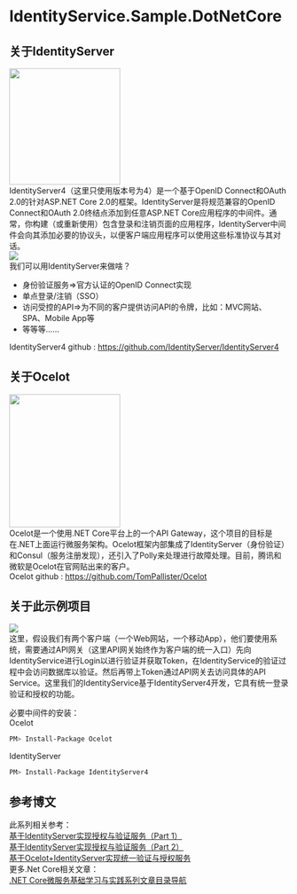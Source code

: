 # IdentityService.Sample.DotNetCore

## 关于IdentityServer
<img src="https://images2018.cnblogs.com/blog/381412/201806/381412-20180623100819093-778772638.png" width="200" height="210" /><br/>
IdentityServer4（这里只使用版本号为4）是一个基于OpenID Connect和OAuth 2.0的针对ASP.NET Core 2.0的框架。IdentityServer是将规范兼容的OpenID Connect和OAuth 2.0终结点添加到任意ASP.NET Core应用程序的中间件。通常，你构建（或重新使用）包含登录和注销页面的应用程序，IdentityServer中间件会向其添加必要的协议头，以便客户端应用程序可以使用这些标准协议与其对话。<br/>
<img src="https://upload-images.jianshu.io/upload_images/9128511-e6493b64b1caf887.png?imageMogr2/auto-orient/strip%7CimageView2/2/w/700"/><br/>
我们可以用IdentityServer来做啥？

  - 身份验证服务=>官方认证的OpenID Connect实现
  - 单点登录/注销（SSO）
  - 访问受控的API=>为不同的客户提供访问API的令牌，比如：MVC网站、SPA、Mobile App等
  - 等等等......

IdentityServer4 github : https://github.com/IdentityServer/IdentityServer4

## 关于Ocelot
<img src="https://images2018.cnblogs.com/blog/381412/201806/381412-20180611222147722-2104263492.png" width="200" height="240" /><br/>
Ocelot是一个使用.NET Core平台上的一个API Gateway，这个项目的目标是在.NET上面运行微服务架构。Ocelot框架内部集成了IdentityServer（身份验证）和Consul（服务注册发现），还引入了Polly来处理进行故障处理。目前，腾讯和微软是Ocelot在官网贴出来的客户。<br/>
Ocelot github : https://github.com/TomPallister/Ocelot

## 关于此示例项目
<img src="https://images2018.cnblogs.com/blog/381412/201807/381412-20180708201510167-1293314802.png" /><br/>
这里，假设我们有两个客户端（一个Web网站，一个移动App），他们要使用系统，需要通过API网关（这里API网关始终作为客户端的统一入口）先向IdentityService进行Login以进行验证并获取Token，在IdentityService的验证过程中会访问数据库以验证。然后再带上Token通过API网关去访问具体的API Service。这里我们的IdentityService基于IdentityServer4开发，它具有统一登录验证和授权的功能。

必要中间件的安装：<br/>
Ocelot
```sh
PM> Install-Package Ocelot
```
IdentityServer
```sh
PM> Install-Package IdentityServer4
```

## 参考博文
此系列相关参考：<br/>
[基于IdentityServer实现授权与验证服务（Part 1）](https://www.cnblogs.com/edisonchou/p/identityserver4_foundation_and_quickstart_01.html)<br/>
[基于IdentityServer实现授权与验证服务（Part 2）](https://www.cnblogs.com/edisonchou/p/identityserver4_foundation_and_quickstart_02.html)<br/>
[基于Ocelot+IdentityServer实现统一验证与授权服务](https://www.cnblogs.com/edisonchou/p/integration_authentication-authorization_service_foundation.html)<br/>
更多.Net Core相关文章：<br/>
[.NET Core微服务基础学习与实践系列文章目录导航](https://www.cnblogs.com/edisonchou/p/dotnetcore_microservice_foundation_blogs_index.html)

